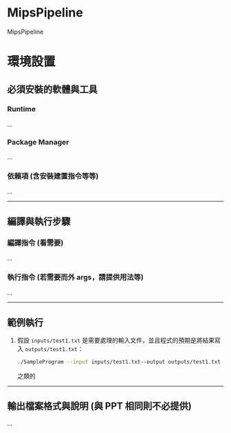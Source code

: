 # MipsPipeline
MipsPipeline



# 環境設置

## 必須安裝的軟體與工具
### Runtime
   ...

### Package Manager
   ...

### 依賴項 (含安裝建置指令等等)
   ...

---

## 編譯與執行步驟

### 編譯指令 (看需要)
...

### 執行指令 (若需要而外 args，請提供用法等)
...

---

## 範例執行

1. 假設 `inputs/test1.txt` 是需要處理的輸入文件，並且程式的預期是將結果寫入 `outputs/test1.txt`：

   ```bash
   ./SampleProgram --input inputs/test1.txt--output outputs/test1.txt
   ```
   之類的

---

## 輸出檔案格式與說明  (與 PPT 相同則不必提供)
...
